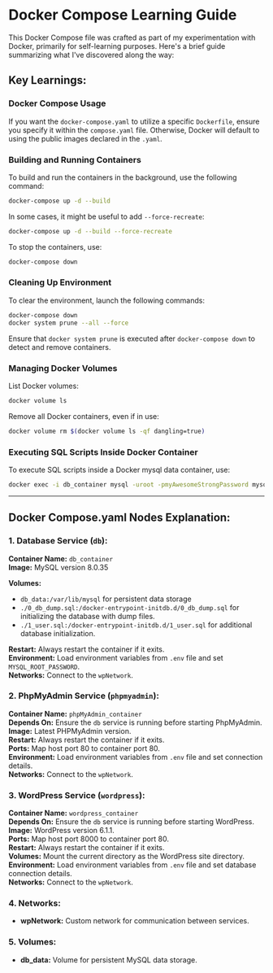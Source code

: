 # Docker Compose Learning Guide

This Docker Compose file was crafted as part of my experimentation with Docker, primarily for self-learning purposes. Here's a brief guide summarizing what I've discovered along the way:

## Key Learnings:

### Docker Compose Usage

If you want the `docker-compose.yaml` to utilize a specific `Dockerfile`, ensure you specify it within the `compose.yaml` file. Otherwise, Docker will default to using the public images declared in the `.yaml`.

### Building and Running Containers

To build and run the containers in the background, use the following command:

```bash
docker-compose up -d --build
```

In some cases, it might be useful to add `--force-recreate`:

```bash
docker-compose up -d --build --force-recreate
```

To stop the containers, use:

```bash
docker-compose down
```

### Cleaning Up Environment

To clear the environment, launch the following commands:

```bash
docker-compose down
docker system prune --all --force
```

Ensure that `docker system prune` is executed after `docker-compose down` to detect and remove containers.

### Managing Docker Volumes

List Docker volumes:

```bash
docker volume ls
```

Remove all Docker containers, even if in use:

```bash
docker volume rm $(docker volume ls -qf dangling=true)
```

### Executing SQL Scripts Inside Docker Container

To execute SQL scripts inside a Docker mysql data container, use:

```bash
docker exec -i db_container mysql -uroot -pmyAwesomeStrongPassword mysql < wp_codecrab.sql
```



---

## Docker Compose.yaml Nodes Explanation:

### 1. Database Service (`db`):

**Container Name:** `db_container`  
**Image:** MySQL version 8.0.35

**Volumes:**  
- `db_data:/var/lib/mysql` for persistent data storage  
- `./0_db_dump.sql:/docker-entrypoint-initdb.d/0_db_dump.sql` for initializing the database with dump files.  
- `./1_user.sql:/docker-entrypoint-initdb.d/1_user.sql` for additional database initialization.

**Restart:** Always restart the container if it exits.  
**Environment:** Load environment variables from `.env` file and set `MYSQL_ROOT_PASSWORD`.  
**Networks:** Connect to the `wpNetwork`.

### 2. PhpMyAdmin Service (`phpmyadmin`):

**Container Name:** `phpMyAdmin_container`  
**Depends On:** Ensure the `db` service is running before starting PhpMyAdmin.  
**Image:** Latest PHPMyAdmin version.  
**Restart:** Always restart the container if it exits.  
**Ports:** Map host port 80 to container port 80.  
**Environment:** Load environment variables from `.env` file and set connection details.  
**Networks:** Connect to the `wpNetwork`.

### 3. WordPress Service (`wordpress`):

**Container Name:** `wordpress_container`  
**Depends On:** Ensure the `db` service is running before starting WordPress.  
**Image:** WordPress version 6.1.1.  
**Ports:** Map host port 8000 to container port 80.  
**Restart:** Always restart the container if it exits.  
**Volumes:** Mount the current directory as the WordPress site directory.  
**Environment:** Load environment variables from `.env` file and set database connection details.  
**Networks:** Connect to the `wpNetwork`.

### 4. Networks:

- **wpNetwork:** Custom network for communication between services.

### 5. Volumes:

- **db_data:** Volume for persistent MySQL data storage.



